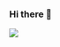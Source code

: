 ### Hi there 👋

<a href="버튼을 눌렀을 때 이동할 링크" target="_blank"><img src="https://img.shields.io/badge/logo-springboot-blue?logo=springboot&logoColor=6DB33F"/></a>

<!--
**energizerHim/energizerHim** is a ✨ _special_ ✨ repository because its `README.md` (this file) appears on your GitHub profile.

Here are some ideas to get you started:

- 🔭 I’m currently working on ...
- 🌱 I’m currently learning ...
- 👯 I’m looking to collaborate on ...
- 🤔 I’m looking for help with ...
- 💬 Ask me about ...
- 📫 How to reach me: ...
- 😄 Pronouns: ...
- ⚡ Fun fact: ...
-->
